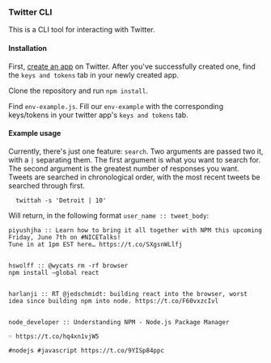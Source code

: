 ### Twitter CLI
This is a CLI tool for interacting with Twitter.

#### Installation
First, [create an app](https://developer.twitter.com/en/apps) on Twitter. After you've successfully created one, find the `keys and tokens` tab in your newly created app.

Clone the repository and run `npm install`.

Find `env-example.js`. Fill our `env-example` with the corresponding keys/tokens in your twitter app's `keys and tokens` tab.


#### Example usage
Currently, there's just one feature: `search`. Two arguments are passed two it, with a `|` separating them. The first argument is what you want to search for. The second argument is the greatest number of responses you want. Tweets are searched in chronological order, with the most recent tweets be searched through first.

```
  twittah -s 'Detroit | 10'
```


Will return, in the following format `user_name :: tweet_body`:

```
piyushjha :: Learn how to bring it all together with NPM this upcoming Friday, June 7th on #NICETalks!
Tune in at 1pm EST here… https://t.co/SXgsnWLlfj


hswolff :: @wycats rm -rf browser
npm install —global react


harlanji :: RT @jedschmidt: building react into the browser, worst idea since building npm into node. https://t.co/F60vxzcIvl


node_developer :: Understanding NPM - Node.js Package Manager

☞ https://t.co/hq4xn1vjW5

#nodejs #javascript https://t.co/9YISp84ppc

```
